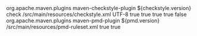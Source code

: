 <plugin>
				<groupId>org.apache.maven.plugins</groupId>
				<artifactId>maven-checkstyle-plugin</artifactId>
				<version>${checkstyle.version}</version>
				<executions>
					<execution>
						<goals>
							<goal>check</goal>
						</goals>
					</execution>
				</executions>
				<configuration>
					<!--
					<suppressionsLocation>/src/main/resources/suppression.xml</suppressionsLocation> -->
					<configLocation>/src/main/resources/checkstyle.xml</configLocation>
					<encoding>UTF-8</encoding>
					<consoleOutput>true</consoleOutput>
					<failsOnError>true</failsOnError>
					<failOnViolation>true</failOnViolation>
					<logViolationsToConsole>true</logViolationsToConsole>
					<linkXRef>false</linkXRef>
				</configuration>
			</plugin>

   <plugin>
				<groupId>org.apache.maven.plugins</groupId>
				<artifactId>maven-pmd-plugin</artifactId>
				<version>${pmd.version}</version>
				<configuration>
					<rulesets>
						<ruleset>/src/main/resources/pmd-ruleset.xml</ruleset>
					</rulesets>
					<printFailingErrors>true</printFailingErrors>
					<failOnViolation>true</failOnViolation>
				</configuration>
			</plugin>
